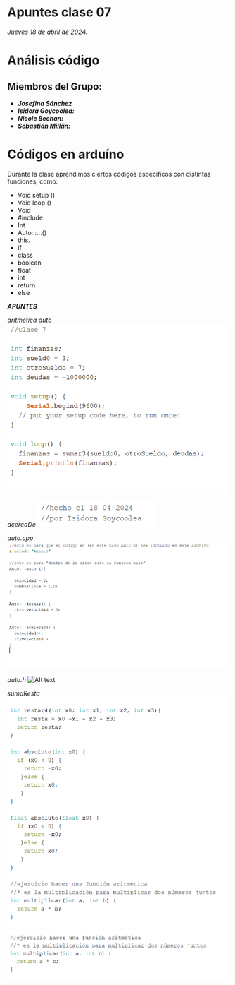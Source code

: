 # Apuntes clase 07
*Jueves 18 de abril de 2024.*


# Análisis código
## Miembros del Grupo:
- ***Josefina Sánchez***
- ***Isidora Goycoolea:***
- ***Nicole Bechan:***
- ***Sebastián Millán:***

# Códigos en arduíno 
Durante la clase aprendimos ciertos códigos específicos con distintas funciones, como:
- Void setup ()
- Void loop ()
- Void
- #include
- Int
- Auto: :...()
- this.
- if
- class
- boolean
- float
- int
- return
- else

***APUNTES***
  
*aritmética auto*
![Alt text](aritmeticaAuto.png)

*acercaDe*
![Alt text](acercaDe.png)

*auto.cpp*
![Alt text](auto.cpp.png)

*auto.h*
![Alt text]()

*sumaResta*
![Alt text](sumaResta)
![Alt text](sumaResta2.png)

